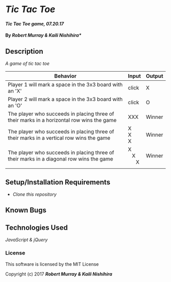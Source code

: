 # _Tic Tac Toe_

#### _Tic Tac Toe game, 07.20.17_

#### By _**Robert Murray & Kaili Nishihira***_

## Description

_A game of tic tac toe_

| Behavior  | Input  | Output  |
|---|---|---|
|Player 1 will mark a space in the 3x3 board with an 'X'   | click  | X  |
| Player 2 will mark a space in the 3x3 board with an 'O'  | click  | O  |
| The player who succeeds in placing three of their marks in a horizontal row wins the game   | XXX    | Winner   |
| The player who succeeds in placing three of their marks in a vertical row wins the game | X<br>X<br>X  |  Winner |
| The player who succeeds in placing three of their marks in a diagonal row wins the game  | X<br>&ensp;&nbsp;X<br>&ensp;&ensp;&nbsp;&nbsp;X  | Winner  |
|   |   |   |

## Setup/Installation Requirements

* _Clone this repository_

## Known Bugs


## Technologies Used

_JavaScript & jQuery_

### License

This software is licensed by the MIT License

Copyright (c) 2017 **_Robert Murray & Kaili Nishihira_**

